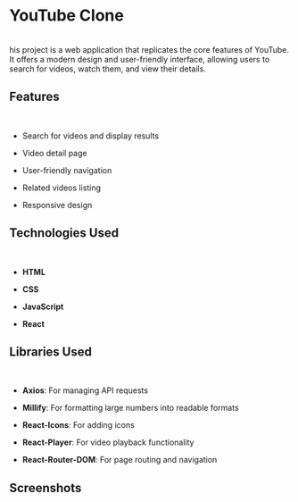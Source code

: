
# YouTube Clone
<br/>
his project is a web application that replicates the core features of YouTube.
It offers a modern design and user-friendly interface, allowing users to search for videos, watch them, and view their details.

## Features
<br/>

- Search for videos and display results
  
- Video detail page
  
- User-friendly navigation
  
- Related videos listing
  
- Responsive design

## Technologies Used
<br/>

- **HTML**
  
- **CSS**
  
- **JavaScript**
  
- **React**

## Libraries Used
<br/>

- **Axios**: For managing API requests
  
- **Millify**: For formatting large numbers into readable formats
  
- **React-Icons**: For adding icons
  
- **React-Player**: For video playback functionality
  
- **React-Router-DOM**: For page routing and navigation


## Screenshots
<br/>




  
